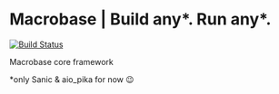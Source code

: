 # Macrobase | Build any*. Run any*.

[![Build Status](https://travis-ci.com/mbcores/macrobase.svg?branch=master)](https://travis-ci.com/mbcores/macrobase)

Macrobase core framework

*only Sanic & aio_pika for now 😉

